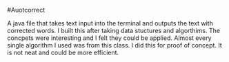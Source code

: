 #Auotcorrect

A java file that takes text input into the terminal and outputs the text with corrected words.
I built this after taking data stuctures and algorthims. The concpets were interesting and I felt they could be applied. Almost every single algorithm I used was from this class.
I did this for proof of concept. It is not neat and could be more efficient.

